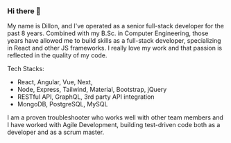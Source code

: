 ### Hi there 👋

My name is Dillon, and I've operated as a senior full-stack developer for the past 8 years. Combined with my B.Sc. in Computer Engineering, those years have allowed me to build skills as a full-stack developer, specializing in React and other JS frameworks. I really love my work and that passion is reflected in the quality of my code.

Tech Stacks:
- React, Angular, Vue, Next, 
- Node, Express, Tailwind, Material, Bootstrap, jQuery
- RESTful API, GraphQL, 3rd party API integration
- MongoDB, PostgreSQL, MySQL

I am a proven troubleshooter who works well with other team members and I have worked with Agile Development, building test-driven code both as a developer and as a scrum master.
